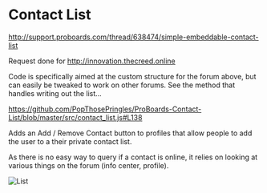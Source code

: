 Contact List
============

http://support.proboards.com/thread/638474/simple-embeddable-contact-list

Request done for http://innovation.thecreed.online

Code is specifically aimed at the custom structure for the forum above, but can easily be tweaked to work on other forums.  See the method that handles writing out the list...

https://github.com/PopThosePringles/ProBoards-Contact-List/blob/master/src/contact_list.js#L138

Adds an Add / Remove Contact button to profiles that allow people to add the user to a their private contact list.

As there is no easy way to query if a contact is online, it relies on looking at various things on the forum (info center, profile).   

![List](https://i.imgur.com/RuqOQjx.png)


